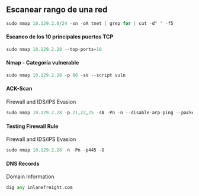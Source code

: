 ## Escanear rango de una red
```python
sudo nmap 10.129.2.0/24 -sn -oA tnet | grep for | cut -d" " -f5
```

#### Escaneo de los 10 principales puertos TCP
```python
sudo nmap 10.129.2.28 --top-ports=10 
```

#### Nmap - Categoría vulnerable
```python
sudo nmap 10.129.2.28 -p 80 -sV --script vuln 
```

#### ACK-Scan
Firewall and IDS/IPS Evasion
```python
sudo nmap 10.129.2.28 -p 21,22,25 -sA -Pn -n --disable-arp-ping --packet-
```

#### Testing Firewall Rule
Firewall and IDS/IPS Evasion
```python
sudo nmap 10.129.2.28 -n -Pn -p445 -O
```

#### DNS Records
Domain Information
```python
dig any inlanefreight.com
```
